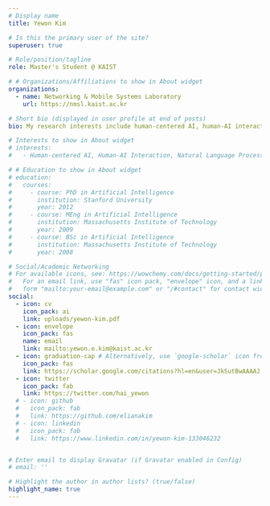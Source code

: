 ```yaml
---
# Display name
title: Yewon Kim

# Is this the primary user of the site?
superuser: true

# Role/position/tagline
role: Master's Student @ KAIST

# # Organizations/Affiliations to show in About widget
organizations:
  - name: Networking & Mobile Systems Laboratory
    url: https://nmsl.kaist.ac.kr

# Short bio (displayed in user profile at end of posts)
bio: My research interests include human-centered AI, human-AI interaction, and natural language.

# Interests to show in About widget
# interests:
#   - Human-centered AI, Human-AI Interaction, Natural Language Processing

# # Education to show in About widget
# education:
#   courses:
#     - course: PhD in Artificial Intelligence
#       institution: Stanford University
#       year: 2012
#     - course: MEng in Artificial Intelligence
#       institution: Massachusetts Institute of Technology
#       year: 2009
#     - course: BSc in Artificial Intelligence
#       institution: Massachusetts Institute of Technology
#       year: 2008

# Social/Academic Networking
# For available icons, see: https://wowchemy.com/docs/getting-started/page-builder/#icons
#   For an email link, use "fas" icon pack, "envelope" icon, and a link in the
#   form "mailto:your-email@example.com" or "/#contact" for contact widget.
social:    
  - icon: cv
    icon_pack: ai
    link: uploads/yewon-kim.pdf
  - icon: envelope
    icon_pack: fas
    name: email
    link: mailto:yewon.e.kim@kaist.ac.kr
  - icon: graduation-cap # Alternatively, use `google-scholar` icon from `ai` icon pack
    icon_pack: fas
    link: https://scholar.google.com/citations?hl=en&user=JkSutBwAAAAJ
  - icon: twitter
    icon_pack: fab
    link: https://twitter.com/hai_yewon
  # - icon: github
  #   icon_pack: fab
  #   link: https://github.com/elianakim
  # - icon: linkedin
  #   icon_pack: fab
  #   link: https://www.linkedin.com/in/yewon-kim-133046232


# Enter email to display Gravatar (if Gravatar enabled in Config)
# email: ''

# Highlight the author in author lists? (true/false)
highlight_name: true
---
```


